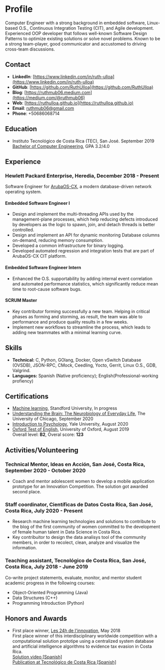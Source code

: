 # Profile

Computer Engineer with a strong background in embedded software, Linux-based O.S., Continuous Integration Testing (CIT),
and Agile development. Experienced OOP developer that follows well-known Software Design Patterns to optimize existing solutions or solve novel problems. Known to be a strong team-player, good communicator and accustomed to driving cross-team discussions.

## Contact

- **LinkedIn**: [https://www.linkedin.com/in/ruth-ulloa](https://www.linkedin.com/in/ruth-ulloa)
- **GitHub**: [https://github.com/RuthUlloa](https://github.com/RuthUlloa)
- **Blog**: [https://ruthmub06.medium.com](https://medium.com/@ruthmub06)
- **Web**: [https://ruthulloa.github.io](https://ruthulloa.github.io)
- **Email**: ruthmub06@gmail.com
- **Phone**: +50686068714

## Education

- Instituto Tecnológico de Costa Rica (TEC), San José. September 2019  
[Bachelor of Computer Engineering](https://www.tec.ac.cr/en/carreras/bachelors-degree-computer-engineering), GPA 3.2/4.0

## Experience

### **Hewlett Packard Enterprise**, Heredia, December 2018 - Present

Software Engineer for [ArubaOS-CX](https://www.arubanetworks.com/products/networking/switches/), a modern database-driven network operating
system.  

#### Embedded Software Engineer I

- Design and implement the multi-threading APIs used by the management-plane
processes, which help reducing defects introduced by developers as the logic to
spawn, join, and detach threads is better controlled.
- Design and implement an API for dynamic monitoring Database columns on-demand, reducing memory consumption.
- Developed a common infrastructure for binary logging.
- Developed automated regression and integration tests that are part of
ArubaOS-CX CIT platform.  

#### Embedded Software Engineer Intern

- Enhanced the O.S. supportability by adding internal event correlation and
automated performance statistics, which significantly reduce mean time to
root-cause software bugs.

#### SCRUM Master

- Key contributor forming successfully a new team. Helping in critical phases as forming and storming, as result, the team was able to performance and produce quality results in a few weeks.
- Implement new workflows to streamline the process, which leads to adding new teammates with a minimal learning curve.

## Skills

- **Technical:** C, Python, GOlang, Docker, Open vSwitch Database (OVSDB), JSON-RPC, CMock, Ceedling, Yocto, Gerrit, Linux O.S., GDB, Valgrind.
- **Languages:** Spanish (Native proficiency); English(Professional-working profiency)  

## Certifications

- [Machine learning](https://www.coursera.org/learn/machine-learning), Standford University, In progress
- [Understanding the Brain: The Neurobiology of Everyday Life](https://www.coursera.org/account/accomplishments/verify/X3VCUEV54UYY), The University of Chicago, September 2020
- [Introduction to Psychology](https://www.coursera.org/account/accomplishments/verify/C8RV97NGDR8S), Yale University, August 2020
- [Oxford Test of English](https://elt.oup.com/feature/global/oxford_test_of_english/?cc=gt&selLanguage=en), University of Oxford, August 2019  
Overall level: **B2**, Overal score: **123**

## Activities/Volunteering

### **Technical Mentor, Ideas en Acción**, San José, Costa Rica, September 2020 - October 2020

- Coach and mentor adolescent women to develop a mobile application prototype for an Innovation Competition. The solution got awarded second place.
### **Staff coordinator, Científicas de Datos Costa Rica**,  San José, Costa Rica, July 2020 - Present  

- Research machine learning technologies and solutions to contribute to the blog of the first community of women committed to the development of female human talent in Data Science in Costa Rica.  
- Key contribuitor to design the data analisys tool of the community members, in order to recolect, clean, analyze and visualize the information.

### **Teaching assistant, Tecnológico de Costa Rica**, San José, Costa Rica, July 2018 - June 2019  

Co-write project statements, evaluate, monitor, and mentor student academic
progress in the following courses:

- Object-Oriented Programming (Java)
- Data Structures (C++)
- Programming Introduction (Python)

## Honors and Awards

- First place winner, [Les 24h de l'innovation](http://24h-innovation.org/en/), May 2018  
First place winner of this interdisciplinary worldwide competition with a computational solution prototipe using a centralized system database and artificial intelligence algorithms to evidence tax evasion in Costa Rica.  
[Solution video [Spanish]](https://www.youtube.com/watch?v=Fw7ehtc01qU&feature=youtu.be)  
[Publication at Tecnológico de Costa Rica [Spanish]](https://www.tec.ac.cr/hoyeneltec/2018/05/28estudiantes-aplicaron-creatividad-conocimiento-proponer-soluciones-empresariales)
